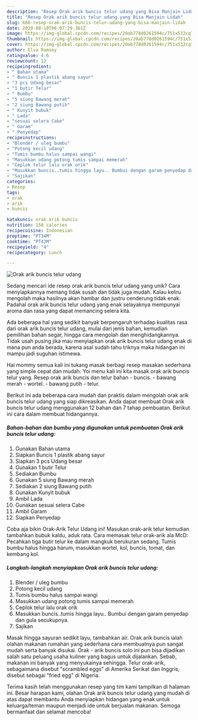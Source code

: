 ```yaml
---
description: "Resep Orak arik buncis telur udang yang Bisa Manjain Lidah"
title: "Resep Orak arik buncis telur udang yang Bisa Manjain Lidah"
slug: 666-resep-orak-arik-buncis-telur-udang-yang-bisa-manjain-lidah
date: 2020-08-10T06:07:29.361Z
image: https://img-global.cpcdn.com/recipes/20ab778d0261594c/751x532cq70/orak-arik-buncis-telur-udang-foto-resep-utama.jpg
thumbnail: https://img-global.cpcdn.com/recipes/20ab778d0261594c/751x532cq70/orak-arik-buncis-telur-udang-foto-resep-utama.jpg
cover: https://img-global.cpcdn.com/recipes/20ab778d0261594c/751x532cq70/orak-arik-buncis-telur-udang-foto-resep-utama.jpg
author: Elva Ramsey
ratingvalue: 4.6
reviewcount: 12
recipeingredient:
- " Bahan utama"
- " Buncis 1 plastik abang sayur"
- "3 pcs Udang besar"
- "1 butir Telur"
- " Bumbu"
- "5 siung Bawang merah"
- "2 siung Bawang putih"
- " Kunyit bubuk"
- " Lada"
- "sesuai selera Cabe"
- " Garam"
- " Penyedap"
recipeinstructions:
- "Blender / uleg bumbu"
- "Potong kecil udang"
- "Tumis bumbu halus sampai wangi"
- "Masukkan udang potong tumis sampai memerah"
- "Ceplok telur lalu orak orik"
- "Masukkan buncis..tumis hingga layu.. Bumbui dengan garam penyedap dan gula secukupnya."
- "Sajikan"
categories:
- Resep
tags:
- orak
- arik
- buncis

katakunci: orak arik buncis 
nutrition: 158 calories
recipecuisine: Indonesian
preptime: "PT34M"
cooktime: "PT43M"
recipeyield: "4"
recipecategory: Lunch

---
```



![Orak arik buncis telur udang](https://img-global.cpcdn.com/recipes/20ab778d0261594c/751x532cq70/orak-arik-buncis-telur-udang-foto-resep-utama.jpg)

Sedang mencari ide resep orak arik buncis telur udang yang unik? Cara menyiapkannya memang tidak susah dan tidak juga mudah. Kalau keliru mengolah maka hasilnya akan hambar dan justru cenderung tidak enak. Padahal orak arik buncis telur udang yang enak selayaknya mempunyai aroma dan rasa yang dapat memancing selera kita.

Ada beberapa hal yang sedikit banyak berpengaruh terhadap kualitas rasa dari orak arik buncis telur udang, mulai dari jenis bahan, kemudian pemilihan bahan segar, hingga cara mengolah dan menghidangkannya. Tidak usah pusing jika mau menyiapkan orak arik buncis telur udang enak di mana pun anda berada, karena asal sudah tahu triknya maka hidangan ini mampu jadi suguhan istimewa.

Hai mommy semua kali ini tukang masak berbagi resep masakan sederhana yang simple cepat dan mudah. Yoi menu kali ini kita masak orak arik buncis telur yang. Resep orak arik buncis dan telur bahan - buncis. - bawang merah - wortel. - bawang putih - telur.


Berikut ini ada beberapa cara mudah dan praktis dalam mengolah orak arik buncis telur udang yang siap dikreasikan. Anda dapat membuat Orak arik buncis telur udang menggunakan 12 bahan dan 7 tahap pembuatan. Berikut ini cara dalam membuat hidangannya.

<!--inarticleads1-->

##### Bahan-bahan dan bumbu yang digunakan untuk pembuatan Orak arik buncis telur udang:

1. Gunakan  Bahan utama
1. Siapkan  Buncis 1 plastik abang sayur
1. Siapkan 3 pcs Udang besar
1. Gunakan 1 butir Telur
1. Sediakan  Bumbu
1. Gunakan 5 siung Bawang merah
1. Sediakan 2 siung Bawang putih
1. Gunakan  Kunyit bubuk
1. Ambil  Lada
1. Gunakan sesuai selera Cabe
1. Ambil  Garam
1. Siapkan  Penyedap


Coba aja bikin Orak-Arik Telur Udang ini! Masukan orak-arik telur kemudian tambahkan bubuk kaldu, aduk rata. Cara memasak telur orak-arik ala McD: Pecahkan tiga butir telur ke dalam mangkuk berukuran sedang. Tumis bumbu halus hingga harum, masukkan wortel, kol, buncis, tomat, dan kembang kol. 

<!--inarticleads2-->

##### Langkah-langkah menyiapkan Orak arik buncis telur udang:

1. Blender / uleg bumbu
1. Potong kecil udang
1. Tumis bumbu halus sampai wangi
1. Masukkan udang potong tumis sampai memerah
1. Ceplok telur lalu orak orik
1. Masukkan buncis..tumis hingga layu.. Bumbui dengan garam penyedap dan gula secukupnya.
1. Sajikan


Masak hingga sayuran sedikit layu, tambahkan air. Orak arik buncis ialah olahan makanan rumahan yang sederhana cara membuatnya pun sangat mudah serta banyak disukai. Orak - arik buncis solo ini pun bisa dijadikan salah satu peluang usaha kuliner yang bagus untuk dijalankan. Sebab, makanan ini banyak yang menyukainya sehingga. Telur orak-arik, sebagaimana disebut &#34;scrambled eggs&#34; di Amerika Serikat dan Inggris, disebut sebagai &#34;fried egg&#34; di Nigeria. 

Terima kasih telah menggunakan resep yang tim kami tampilkan di halaman ini. Besar harapan kami, olahan Orak arik buncis telur udang yang mudah di atas dapat membantu Anda menyiapkan hidangan yang enak untuk keluarga/teman maupun menjadi ide untuk berjualan makanan. Semoga bermanfaat dan selamat mencoba!
